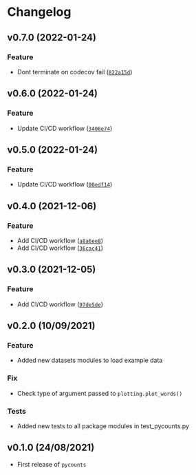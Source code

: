 # Changelog

<!--next-version-placeholder-->

## v0.7.0 (2022-01-24)
### Feature
* Dont terminate on codecov fail ([`822a15d`](https://github.com/TomasBeuzen/pycounts_tb/commit/822a15dde84c366908e29f0803c1eac12f462871))

## v0.6.0 (2022-01-24)
### Feature
* Update CI/CD workflow ([`3408e74`](https://github.com/TomasBeuzen/pycounts_tb/commit/3408e74fe6de10310b77f5335a7476b46e0c7fca))

## v0.5.0 (2022-01-24)
### Feature
* Update CI/CD workflow ([`00edf14`](https://github.com/TomasBeuzen/pycounts_tb/commit/00edf14bf01d2716761fde6ec6304550e0a7f160))

## v0.4.0 (2021-12-06)
### Feature
* Add CI/CD workflow ([`a8a6ee8`](https://github.com/TomasBeuzen/pycounts_tb/commit/a8a6ee8b93b4766e0b3756f68bf5f07359887276))
* Add CI/CD workflow ([`36cac41`](https://github.com/TomasBeuzen/pycounts_tb/commit/36cac41c6375038f11eade0f72f699401c18bf64))

## v0.3.0 (2021-12-05)
### Feature
* Add CI/CD workflow ([`97de5de`](https://github.com/TomasBeuzen/pycounts_tb/commit/97de5ded0ddb2d3643c6407d9f7024f3e52b6659))

## v0.2.0 (10/09/2021)

### Feature

- Added new datasets modules to load example data

### Fix

- Check type of argument passed to `plotting.plot_words()`

### Tests

- Added new tests to all package modules in test_pycounts.py

## v0.1.0 (24/08/2021)

- First release of `pycounts`

